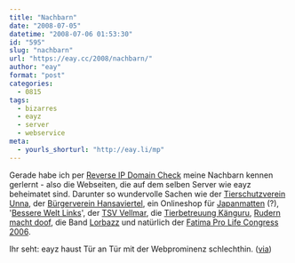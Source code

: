 ```yaml
---
title: "Nachbarn"
date: "2008-07-05"
datetime: "2008-07-06 01:53:30"
id: "595"
slug: "nachbarn"
url: "https://eay.cc/2008/nachbarn/"
author: "eay"
format: "post"
categories:
  - 0815
tags:
  - bizarres
  - eayz
  - server
  - webservice
meta:
  - yourls_shorturl: "http://eay.li/mp"
---
```


Gerade habe ich per [Reverse IP Domain Check](http://www.yougetsignal.com/tools/web-sites-on-web-server/) meine Nachbarn kennen gerlernt - also die Webseiten, die auf dem selben Server wie eayz beheimatet sind. Darunter so wundervolle Sachen wie der [Tierschutzverein Unna](http://tierschutzunna.com/), der [Bürgerverein Hansaviertel](http://www.buergerverein-hansaviertel-berlin.de/), ein Onlineshop für [Japanmatten](http://www.japanmatten.de/) (?), '[Bessere Welt Links](http://www.bessereweltlinks.de/)', der [TSV Vellmar](http://www.tsv-vellmar.de/), die [Tierbetreuung Känguru](http://www.tierbetreuung-kaenguru.de/), [Rudern macht doof](http://www.rudern-macht-doof.de/), die Band [Lorbazz](http://www.lorbazz.de/) und natürlich der [Fatima Pro Life Congress 2006](http://www.fatima-pro-life-congress-2006.com/).

Ihr seht: eayz haust Tür an Tür mit der Webprominenz schlechthin. ([via](http://www.supertopic.de/forum/9/nachbarschaft-6347-1.html))
